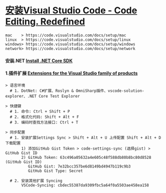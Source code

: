 
# **[安装Visual Studio Code - Code Editing. Redefined](https://github.com/microsoft/vscode)**

~~~
mac    > https://code.visualstudio.com/docs/setup/mac
linux  > https://code.visualstudio.com/docs/setup/linux
windows> https://code.visualstudio.com/docs/setup/windows
network> https://code.visualstudio.com/docs/setup/network
~~~

####   安装.NET  [Install .NET Core SDK](https://www.microsoft.com/net/learn/dotnet/hello-world-tutorial)

####  1.插件扩展 [Extensions for the Visual Studio family of products](https://marketplace.visualstudio.com/vscode)

~~~
> 语言环境
  # 1. DotNet: C#扩展、Roslyn & OmniSharp插件、vscode-solution-explorer、.NET Core Test Explorer

> 快捷键
  # 1. 命令: Ctrl + Shift + P
  # 2. 格式化代码: Shift + Alt + F
  # 3. 编码时查找方法接口: Ctrl + T

> 同步配置
  # 1. 安装扩展Settings Sync > Shift + Alt + U 上传配置 Shift + Alt + D 下载配置
       1) 添加GitHub Gist Token > code-settings-sync (选择gist) > GitHub Gist ID 
       2) GitHub Token: 63c496a05632a4e605c48f588db80b8bc80d8528 (GitHub Gist ID)
          GitHub Gist: 7e32bcc357be6d8149bd4947b119c9b3
          GitHub Gist Type: Secret

  # 2. 安装其他扩展 Syncing
       VSCode-Syncing: cbdec55387da9309fbc5a64f0a5503ae458ea158

 ~~~
 

